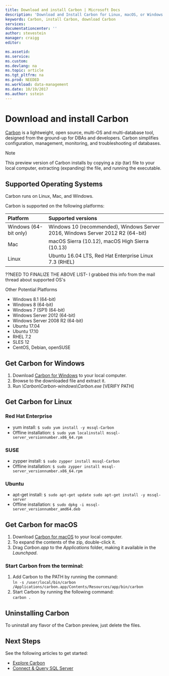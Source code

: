 ```yaml
---
title: Download and install Carbon | Microsoft Docs
description: 'Download and Install Carbon for Linux, macOS, or Windows'
keywords: Carbon, install Carbon, download Carbon
services: 
documentationcenter: ''
author: stevestein
manager: craigg
editor: 

ms.assetid: 
ms.service:
ms.custom: 
ms.devlang: na
ms.topic: article
ms.tgt_pltfrm: na
ms.prod: NEEDED
ms.workload: data-management
ms.date: 10/19/2017
ms.author: sstein
---
```

# Download and install Carbon

[Carbon](index.md) is a lightweight, open source, multi-OS and multi-database tool, designed from the ground-up for DBAs and developers. Carbon simplifies configuration, management, monitoring, and troubleshooting of databases. 

> [!NOTE]
> This preview version of Carbon installs by copying a zip (tar) file to your local computer, extracting (expanding) the file, and running the executable.

## Supported Operating Systems

Carbon runs on Linux, Mac, and Windows.

Carbon is supported on the following platforms:

| Platform | Supported versions |
|:---|:---|
| Windows (64-bit only) | Windows 10 (recommended), Windows Server 2016, Windows Server 2012 R2 (64-bit) |
| Mac | macOS Sierra (10.12), macOS High Sierra (10.13) |
| Linux | Ubuntu 16.04 LTS, Red Hat Enterprise Linux 7.3 (RHEL)|

??NEED TO FINALIZE THE ABOVE LIST- I grabbed this info from the mail thread about supported OS's

Other Potential Platforms
- Windows 8.1 (64-bit)
- Windows 8 (64-bit)
- Windows 7 (SP1) (64-bit)
- Windows Server 2012 (64-bit)
- Windows Server 2008 R2 (64-bit)
- Ubuntu 17.04
- Ubuntu 17.10
- RHEL 7.2
- SLES 12
- CentOS, Debian, openSUSE



## Get Carbon for Windows

1. Download [Carbon for Windows](https://github.com/Microsoft/carbon/releases/download/v0.20.0/2017-Sep-27-carbon-windows.zip) to your local computer.
2. Browse to the downloaded file and extract it.
3. Run *\Carbon\Carbon-windows\Carbon.exe* [VERIFY PATH]


## Get Carbon for Linux

### Red Hat Enterprise

- yum install: `$ sudo yum install -y mssql-Carbon`
- Offline installation: `$ sudo yum localinstall mssql-server_versionnumber.x86_64.rpm`

### SUSE

- zypper install: `$ sudo zypper install mssql-Carbon`
- Offline installation: `$ sudo zypper install mssql-server_versionnumber.x86_64.rpm`

### Ubuntu

- apt-get install: `$ sudo apt-get update sudo apt-get install -y mssql-server`
- Offline installation: `$ sudo dpkg -i mssql-server_versionnumber_amd64.deb`


## Get Carbon for macOS

1. Download [Carbon for macOS](https://github.com/Microsoft/carbon/releases/download/v0.20.0/2017-Sep-27-carbon-macos.zip) to your local computer.
2. To expand the contents of the zip, double-click it.
3. Drag *Carbon.app* to the *Applications* folder, making it available in the *Launchpad*.

### Start Carbon from the terminal:
1. Add Carbon to the PATH by running the command:  
      ```ln -s /user/local/bin/carbon /Applications/carbon.app/Contents/Resources/app/bin/carbon```
1. Start Carbon by running the following command:  
      ```carbon .```


## Uninstalling Carbon

To uninstall any flavor of the Carbon preview, just delete the files.

## Next Steps

See the following articles to get started:
- [Explore Carbon](tutorial-modern-code-flow-sql-server.md)
- [Connect & Query SQL Server](get-started-sql-server.md)
